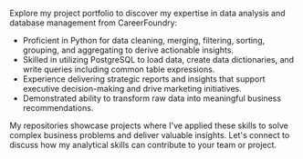 Explore my project portfolio to discover my expertise in data analysis and database management from CareerFoundry:

- Proficient in Python for data cleaning, merging, filtering, sorting, grouping, and aggregating to derive actionable insights.
- Skilled in utilizing PostgreSQL to load data, create data dictionaries, and write queries including common table expressions.
- Experience delivering strategic reports and insights that support executive decision-making and drive marketing initiatives.
- Demonstrated ability to transform raw data into meaningful business recommendations.

My repositories showcase projects where I've applied these skills to solve complex business problems and deliver valuable insights. Let's connect to discuss how my analytical skills can contribute to your team or project.

